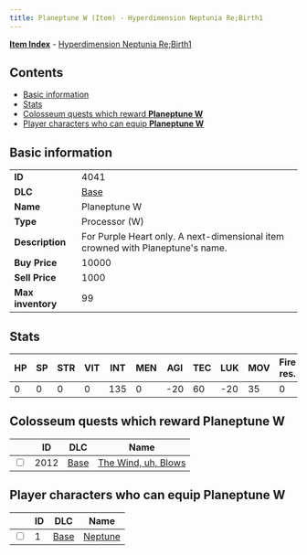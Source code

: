 ```yaml
---
title: Planeptune W (Item) - Hyperdimension Neptunia Re;Birth1
---
```


[**Item Index**](/neptunia/rb1/item/index.html) - [Hyperdimension Neptunia Re;Birth1](/neptunia/rb1)

## Contents

- [Basic information](#basic-information)
- [Stats](#stats)
- [Colosseum quests which reward **Planeptune W**](#colosseum-quests-which-reward-planeptune-w)
- [Player characters who can equip **Planeptune W**](#player-characters-who-can-equip-planeptune-w)
## Basic information

|   |   |
| -- | -- |
| **ID** | 4041 |
| **DLC** | [Base](/neptunia/rb1/dlc/1-base.html) |
| **Name** | Planeptune W |
| **Type** | Processor (W) |
| **Description** | For Purple Heart only. A next-dimensional item crowned with Planeptune's name. |
| **Buy Price** | 10000 |
| **Sell Price** | 1000 |
| **Max inventory** | 99 |


## Stats

| HP | SP | STR | VIT | INT | MEN | AGI | TEC | LUK | MOV | Fire res. | Ice res. | Wind res. | Lightning res. |
| -- | -- | --- | --- | --- | --- | --- | --- | --- | --- | --------- | -------- | --------- | -------------- |
| 0 | 0 | 0 | 0 | 135 | 0 | -20 | 60 | -20 | 35 | 0 | 0 | 0 | 0 |


## Colosseum quests which reward **Planeptune W**

|    | ID | DLC | Name |
| -- | -- | --- | ---- |
| <input type="checkbox" id="rb1-colosseum-1-2012" class="trackbox" /> | 2012 | [Base](/neptunia/rb1/dlc/1-base.html) | [The Wind, uh, Blows](/neptunia/rb1/colosseum/1-2012-the-wind-uh-blows.html) |


## Player characters who can equip **Planeptune W**

|    | ID | DLC | Name |
| -- | -- | --- | ---- |
| <input type="checkbox" id="rb1-player-1-1" class="trackbox" /> | 1 | [Base](/neptunia/rb1/dlc/1-base.html) | [Neptune](/neptunia/rb1/player/1-1-neptune.html) |
